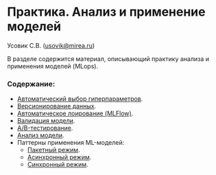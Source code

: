 # Практика. Анализ и применение моделей

Усовик С.В. (usovik@mirea.ru)



В разделе содержится материал, описывающий практику анализа и применения моделей (MLops).

### Содержание:

- [Автоматический выбор гиперпараметров](./docs/AutoML_automatic%20selection%20of%20hyperparameters.md).
- [Версионирование данных](./docs/Data%20Version%20Control%20(DVC).md).
- [Автоматическое лоирование (MLFlow)](Selection%20of%20hyperparameters%20with%20autologging%20in%20MLFlow.md).
- [Валидация модели](Model%20validation.md).
- [A/B-тестирование](A_B_testing.md).
- [Анализ модели](Model%20Analysis.md).
- Паттерны применения ML-моделей:
  - [Пакетный режим](Batch%20ML-model.md).
  - [Асинхронный режим](Async%20ML-model.md).
  - [Синхронный режим](Sync%20ML-model.md).
